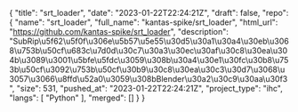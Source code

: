 {
    "title": "srt_loader",
    "date": "2023-01-22T22:24:21Z",
    "draft": false,
    "repo": {
        "name": "srt_loader",
        "full_name": "kantas-spike/srt_loader",
        "html_url": "https://github.com/kantas-spike/srt_loader",
        "description": "SubRip\u5f62\u5f0f\u306e\u5b57\u5e55\u30d5\u30a1\u30a4\u30eb\u3068\u753b\u50cf\u683c\u7d0d\u30c7\u30a3\u30ec\u30af\u30c8\u30ea\u304b\u3089\u3001\u5bfe\u5fdc\u3059\u308b\u30a4\u30e1\u30fc\u30b8\u753b\u50cf\u3092\u753b\u50cf\u30b9\u30c8\u30ea\u30c3\u30d7\u3068\u3057\u3066\u8ffd\u52a0\u3059\u308bBlender\u30a2\u30c9\u30aa\u30f3",
        "size": 531,
        "pushed_at": "2023-01-22T22:24:21Z",
        "project_type": "ihc",
        "langs": [
            "Python"
        ],
        "merged": []
    }
}